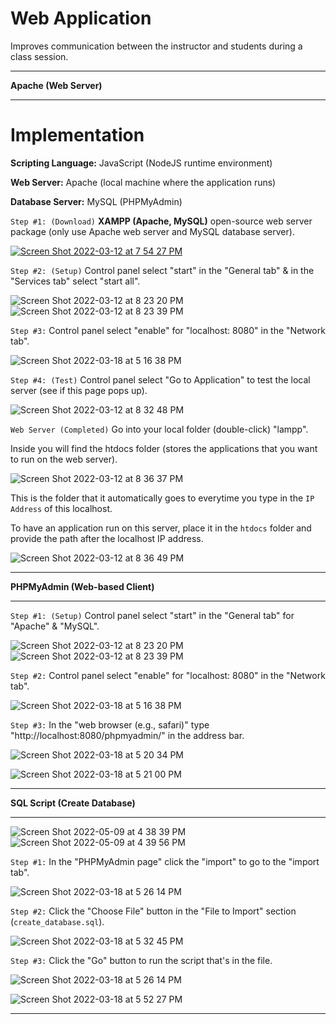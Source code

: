 # Web Application

Improves communication between the instructor and students during a class session.

-----

<b>Apache (Web Server)</b>

-----

# Implementation

<b>Scripting Language:</b> JavaScript (NodeJS runtime environment)

<b>Web Server:</b> Apache (local machine where the application runs)

<b>Database Server:</b> MySQL (PHPMyAdmin)


`Step #1: (Download)` <b>XAMPP (Apache, MySQL)</b> open-source web server package (only use Apache web server and MySQL database server).

[![Screen Shot 2022-03-12 at 7 54 27 PM](https://user-images.githubusercontent.com/32807576/158040258-69a4ae87-2a80-4c45-b6dc-c01b35c4671b.png)](https://www.apachefriends.org/index.html)

`Step #2: (Setup)` Control panel select "start" in the "General tab" & in the "Services tab" select "start all".


![Screen Shot 2022-03-12 at 8 23 20 PM](https://user-images.githubusercontent.com/32807576/158040848-6fbe6fec-bd4e-4c15-9ed9-9a5f5d9adb3b.png)
![Screen Shot 2022-03-12 at 8 23 39 PM](https://user-images.githubusercontent.com/32807576/158040849-6daae533-50ed-497b-9b76-ff094ef8268c.png)

`Step #3:` Control panel select "enable" for "localhost: 8080" in the "Network tab".

![Screen Shot 2022-03-18 at 5 16 38 PM](https://user-images.githubusercontent.com/32807576/159084136-b2dba10a-b109-4b10-9b51-9dc739a85e95.png)


`Step #4: (Test)` Control panel select "Go to Application" to test the local server (see if this page pops up).

![Screen Shot 2022-03-12 at 8 32 48 PM](https://user-images.githubusercontent.com/32807576/158041008-f60ee8a5-b42c-4270-ab3e-771bbc335b80.png)

`Web Server (Completed)` Go into your local folder (double-click) "lampp".

Inside you will find the htdocs folder (stores the applications that you want to run on the web server).

![Screen Shot 2022-03-12 at 8 36 37 PM](https://user-images.githubusercontent.com/32807576/158041100-2b95d297-897d-46a5-b95e-bb70f44668c0.png)

This is the folder that it automatically goes to everytime you type in the `IP Address` of this localhost.

To have an application run on this server, place it in the `htdocs` folder and provide the path after the localhost IP address.

![Screen Shot 2022-03-12 at 8 36 49 PM](https://user-images.githubusercontent.com/32807576/158041102-559c0ec2-f794-4472-936e-8ad9d635096f.png)

-----

<b>PHPMyAdmin (Web-based Client)</b>

-----

`Step #1: (Setup)` Control panel select "start" in the "General tab" for "Apache" & "MySQL".

![Screen Shot 2022-03-12 at 8 23 20 PM](https://user-images.githubusercontent.com/32807576/158040848-6fbe6fec-bd4e-4c15-9ed9-9a5f5d9adb3b.png)
![Screen Shot 2022-03-12 at 8 23 39 PM](https://user-images.githubusercontent.com/32807576/158040849-6daae533-50ed-497b-9b76-ff094ef8268c.png)

`Step #2:` Control panel select "enable" for "localhost: 8080" in the "Network tab".

![Screen Shot 2022-03-18 at 5 16 38 PM](https://user-images.githubusercontent.com/32807576/159084136-b2dba10a-b109-4b10-9b51-9dc739a85e95.png)

`Step #3:` In the "web browser (e.g., safari)" type "http://localhost:8080/phpmyadmin/" in the address bar.

![Screen Shot 2022-03-18 at 5 20 34 PM](https://user-images.githubusercontent.com/32807576/159084485-1e8f3f8c-c2d6-40b9-a0c3-09b089f8810a.png)

![Screen Shot 2022-03-18 at 5 21 00 PM](https://user-images.githubusercontent.com/32807576/159084537-c663b010-c5e6-4ec6-82a8-3ca245ad75bf.png)

-----

<b>SQL Script (Create Database)</b>

-----

![Screen Shot 2022-05-09 at 4 38 39 PM](https://user-images.githubusercontent.com/32807576/167495504-af2b6765-b1e1-4a14-938d-3d098e430f6f.png)
![Screen Shot 2022-05-09 at 4 39 56 PM](https://user-images.githubusercontent.com/32807576/167495508-32e1eed6-68e0-429b-9196-9628c92e1ac6.png)

`Step #1:` In the "PHPMyAdmin page" click the "import" to go to the "import tab".

![Screen Shot 2022-03-18 at 5 26 14 PM](https://user-images.githubusercontent.com/32807576/159085025-e9475d35-bbad-4505-ac3d-83927a333437.png)

`Step #2:` Click the "Choose File" button in the "File to Import" section (`create_database.sql`).

![Screen Shot 2022-03-18 at 5 32 45 PM](https://user-images.githubusercontent.com/32807576/159085731-7c1b8c69-8560-4e4d-bc39-30e5012a86e5.png)

`Step #3:` Click the "Go" button to run the script that's in the file.

![Screen Shot 2022-03-18 at 5 26 14 PM](https://user-images.githubusercontent.com/32807576/159086073-b72872e1-23ec-4a78-b4e6-cb413d365db3.png)

![Screen Shot 2022-03-18 at 5 52 27 PM](https://user-images.githubusercontent.com/32807576/159088552-aba64fb0-920d-4d78-881c-4c64eaf80f4c.png)

-----
